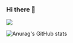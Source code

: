 ### Hi there 👋

<a href="https://dangdoll.tistory.com/" target="_blank"><img src="https://img.shields.io/badge/dandoll?style=flat-square&logo=tistory&logoColor=FF7F50"/></a>

![Anurag's GitHub stats](https://github-readme-stats.vercel.app/api?username=exh2g02&show_icons=true&theme=radical)

<!--
**exh2g02/exh2g02** is a ✨ _special_ ✨ repository because its `README.md` (this file) appears on your GitHub profile.

Here are some ideas to get you started:

- 🔭 I’m currently working on ...
- 🌱 I’m currently learning ...
- 👯 I’m looking to collaborate on ...
- 🤔 I’m looking for help with ...
- 💬 Ask me about ...
- 📫 How to reach me: ...
- 😄 Pronouns: ...
- ⚡ Fun fact: ...
-->
